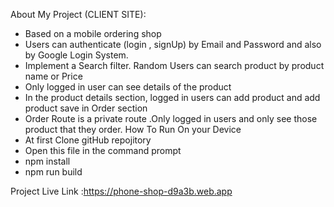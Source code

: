About My Project (CLIENT SITE):
- Based on a mobile ordering shop
- Users can authenticate (login , signUp) by Email and Password and also by Google Login System.
- Implement a Search filter. Random Users can search product by product name or Price
- Only logged in user can see details of the product
- In the product details section, logged in users can add product and add product save in Order section
- Order Route is a private route .Only logged in users and only see those product that they order.
How To Run On your Device
- At first Clone gitHub repojitory
-  Open this file  in the command prompt
-  npm install
- npm run build

Project Live Link :https://phone-shop-d9a3b.web.app